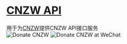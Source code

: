 # [CNZW API](https://cnzw-api.github.io/)
用于为[CNZW](https://cnzw-wtw.github.io/)提供CNZW API接口服务  
![Donate CNZW](https://cnzw-wtw.github.io/img/pay/donate.jpg)
![Donate CNZW at WeChat](https://cnzw-wtw.github.io/img/pay/pay.jpg)
